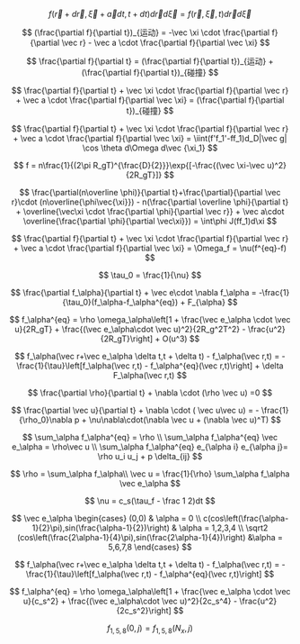 $$
f(\vec r+d\vec r,\vec \xi + \vec adt,t+dt)d\vec r d\vec \xi = f(\vec r,\vec \xi, t)d\vec r d\vec \xi
$$


$$
(\frac{\partial f}{\partial t})_{运动} = -\vec \xi \cdot \frac{\partial f}{\partial \vec r} - \vec a \cdot \frac{\partial f}{\partial \vec \xi}
$$

$$
\frac{\partial f}{\partial t} = (\frac{\partial f}{\partial t})_{运动} + (\frac{\partial f}{\partial t})_{碰撞}
$$

$$
\frac{\partial f}{\partial t} + \vec \xi \cdot \frac{\partial f}{\partial \vec r} + \vec a \cdot \frac{\partial f}{\partial \vec \xi} = (\frac{\partial f}{\partial t})_{碰撞}
$$

$$
\frac{\partial f}{\partial t} + \vec \xi \cdot \frac{\partial f}{\partial \vec r} + \vec a \cdot \frac{\partial f}{\partial \vec \xi} = \iint(f'f_1'-ff_1)d_D|\vec g| \cos \theta d\Omega d\vec {\xi_1}
$$

$$
f = n\frac{1}{(2\pi R_gT)^{\frac{D}{2}}}\exp{[-\frac{(\vec \xi-\vec u)^2}{2R_gT}]}
$$

$$
\frac{\partial(n\overline \phi)}{\partial t}+\frac{\partial}{\partial \vec r}\cdot (n\overline{\phi\vec{\xi}}) - n(\frac{\partial \overline \phi}{\partial t} + \overline{\vec\xi \cdot \frac{\partial \phi}{\partial \vec r}} + \vec a\cdot \overline{\frac{\partial \phi}{\partial \vec\xi}}) = \int\phi J(ff_1)d\xi
$$

$$
\frac{\partial f}{\partial t} + \vec \xi \cdot \frac{\partial f}{\partial \vec r} + \vec a \cdot \frac{\partial f}{\partial \vec \xi} = \Omega_f = \nu(f^{eq}-f)
$$

$$
\tau_0 = \frac{1}{\nu}
$$

$$
\frac{\partial f_\alpha}{\partial t} + \vec e\cdot \nabla f_\alpha = -\frac{1}{\tau_0}(f_\alpha-f_\alpha^{eq}) + F_{\alpha}
$$

$$
f_\alpha^{eq} = \rho \omega_\alpha\left[1 + \frac{\vec e_\alpha \cdot \vec u}{2R_gT} + \frac{(\vec e_\alpha\cdot \vec u)^2}{2R_g^2T^2} - \frac{u^2}{2R_gT}\right] + O(u^3)
$$

$$
f_\alpha(\vec r+\vec e_\alpha \delta t,t + \delta t) - f_\alpha(\vec r,t) = -\frac{1}{\tau}\left[f_\alpha(\vec r,t) - f_\alpha^{eq}(\vec r,t)\right] + \delta F_\alpha(\vec r,t)
$$

$$
\frac{\partial \rho}{\partial t} + \nabla \cdot (\rho \vec u) =0
$$

$$
\frac{\partial \vec u}{\partial t} + \nabla \cdot ( \vec u\vec u) = - \frac{1}{\rho_0}\nabla p + \nu\nabla\cdot(\nabla \vec u + (\nabla \vec u)^T)
$$

$$
\sum_\alpha f_\alpha^{eq} = \rho \\
\sum_\alpha f_\alpha^{eq} \vec e_\alpha = \rho\vec u \\
\sum_\alpha f_\alpha^{eq} e_{\alpha i} e_{\alpha j}= \rho u_i u_j + p \delta_{ij}
$$

$$
\rho = \sum_\alpha f_\alpha\\
\vec u = \frac{1}{\rho} \sum_\alpha f_\alpha \vec e_\alpha
$$

$$
\nu = c_s(\tau_f - \frac 1 2)dt
$$

$$
\vec e_\alpha
\begin{cases}
	(0,0) & \alpha = 0 \\
	c(cos\left(\frac{\alpha-1}{2}\pi),sin(\frac{\alpha-1}{2})\right) & \alpha = 1,2,3,4 \\
	\sqrt2 (cos\left(\frac{2\alpha-1}{4}\pi),sin(\frac{2\alpha-1}{4})\right) &\alpha = 5,6,7,8
\end{cases}
$$

$$
f_\alpha(\vec r+\vec e_\alpha \delta t,t + \delta t) - f_\alpha(\vec r,t) = -\frac{1}{\tau}\left[f_\alpha(\vec r,t) - f_\alpha^{eq}(\vec r,t)\right]
$$

$$
f_\alpha^{eq} = \rho \omega_\alpha\left[1 + \frac{\vec e_\alpha \cdot \vec u}{c_s^2} + \frac{(\vec e_\alpha\cdot \vec u)^2}{2c_s^4} - \frac{u^2}{2c_s^2}\right]
$$

$$
f_{1,5,8}(0,j) = f_{1,5,8}(N_x,j)
$$

